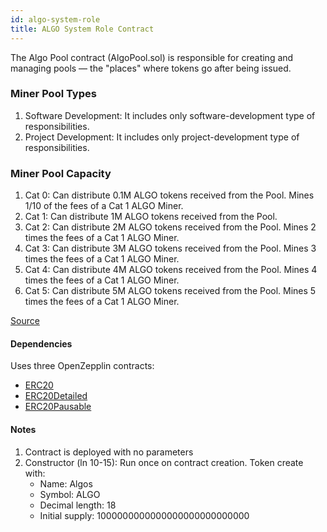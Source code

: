 ```yaml
---
id: algo-system-role
title: ALGO System Role Contract
---
```


The Algo Pool contract (AlgoPool.sol) is responsible for creating and managing pools — the "places" where tokens go after being issued.

### Miner Pool Types
1. Software Development: It includes only software-development type of responsibilities.  
2. Project Development: It includes only project-development type of responsibilities.

### Miner Pool Capacity

1. Cat 0: Can distribute 0.1M ALGO tokens received from the Pool. Mines 1/10 of the fees of a Cat 1 ALGO Miner.
2. Cat 1: Can distribute 1M ALGO tokens received from the Pool.
3. Cat 2: Can distribute 2M ALGO tokens received from the Pool. Mines 2 times the fees of a Cat 1 ALGO Miner.
4. Cat 3: Can distribute 3M ALGO tokens received from the Pool. Mines 3 times the fees of a Cat 1 ALGO Miner.
5. Cat 4: Can distribute 4M ALGO tokens received from the Pool. Mines 4 times the fees of a Cat 1 ALGO Miner.
6. Cat 5: Can distribute 5M ALGO tokens received from the Pool. Mines 5 times the fees of a Cat 1 ALGO Miner.

[Source](https://github.com/Superalgos/ALGOToken/blob/master/labs/algo-erc20-token/src/AdvancedAlgos.AlgoToken.AlgoErc20Token/SmartContracts/src/AlgoTokenV1.sol)

#### Dependencies
Uses three OpenZepplin contracts:

- [ERC20](https://openzeppelin.org/api/docs/token_ERC20_ERC20.html)
- [ERC20Detailed](https://openzeppelin.org/api/docs/token_ERC20_ERC20Detailed.html)
- [ERC20Pausable](https://openzeppelin.org/api/docs/token_ERC20_ERC20Pausable.html)

#### Notes

1. Contract is deployed with no parameters
2. Constructor (ln 10-15): Run once on contract creation. Token create with:
	- Name: Algos
	- Symbol: ALGO
	- Decimal length: 18
	- Initial supply: 1000000000000000000000000000
